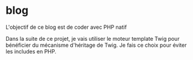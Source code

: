 # blog
L'objectif de ce blog est de coder avec PHP natif

Dans la suite de ce projet, je vais utiliser le moteur template Twig pour bénéficier du mécanisme d'héritage de Twig.
Je fais ce choix pour éviter les includes en PHP.
